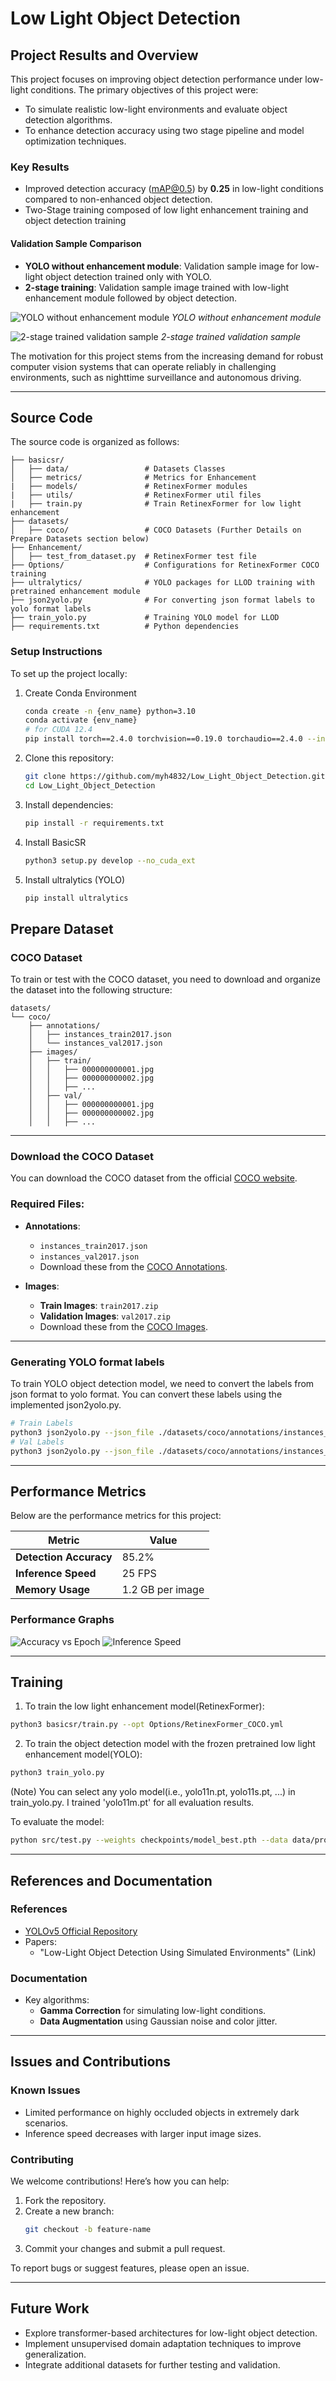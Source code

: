 
# **Low Light Object Detection**

## **Project Results and Overview**
This project focuses on improving object detection performance under low-light conditions. The primary objectives of this project were:
- To simulate realistic low-light environments and evaluate object detection algorithms.
- To enhance detection accuracy using two stage pipeline and model optimization techniques.

### **Key Results**
- Improved detection accuracy (mAP@0.5) by **0.25** in low-light conditions compared to non-enhanced object detection.
- Two-Stage training composed of low light enhancement training and object detection training

#### Validation Sample Comparison
- **YOLO without enhancement module**: Validation sample image for low-light object detection trained only with YOLO.
- **2-stage training**: Validation sample image trained with low-light enhancement module followed by object detection.

![YOLO without enhancement module](figure/YOLO_pred.jpg)
*YOLO without enhancement module*

![2-stage trained validation sample](figure/enhanced_YOLO_pred.jpg)
*2-stage trained validation sample*

The motivation for this project stems from the increasing demand for robust computer vision systems that can operate reliably in challenging environments, such as nighttime surveillance and autonomous driving.

---

## **Source Code**
The source code is organized as follows:

```
├── basicsr/
│   ├── data/                 # Datasets Classes
│   ├── metrics/              # Metrics for Enhancement
|   ├── models/               # RetinexFormer modules
|   ├── utils/                # RetinexFormer util files
|   ├── train.py              # Train RetinexFormer for low light enhancement
├── datasets/
│   ├── coco/                 # COCO Datasets (Further Details on Prepare Datasets section below)   
├── Enhancement/
│   ├── test_from_dataset.py  # RetinexFormer test file
├── Options/                  # Configurations for RetinexFormer COCO training
├── ultralytics/              # YOLO packages for LLOD training with pretrained enhancement module
├── json2yolo.py              # For converting json format labels to yolo format labels
├── train_yolo.py             # Training YOLO model for LLOD
├── requirements.txt          # Python dependencies
```

### **Setup Instructions**
To set up the project locally:
1. Create Conda Environment
   ```bash
   conda create -n {env_name} python=3.10
   conda activate {env_name}
   # for CUDA 12.4
   pip install torch==2.4.0 torchvision==0.19.0 torchaudio==2.4.0 --index-url https://download.pytorch.org/whl/cu124
   ```
2. Clone this repository:
   ```bash
   git clone https://github.com/myh4832/Low_Light_Object_Detection.git
   cd Low_Light_Object_Detection
   ```
3. Install dependencies:
   ```bash
   pip install -r requirements.txt
   ```
4. Install BasicSR
   ```bash
   python3 setup.py develop --no_cuda_ext
   ```
5. Install ultralytics (YOLO)
   ```bash
   pip install ultralytics
   ```

## **Prepare Dataset**

### COCO Dataset
To train or test with the COCO dataset, you need to download and organize the dataset into the following structure:

```
datasets/
└── coco/
    ├── annotations/
    │   ├── instances_train2017.json
    │   └── instances_val2017.json
    ├── images/
    │   ├── train/
    │   │   ├── 000000000001.jpg
    │   │   ├── 000000000002.jpg
    │   │   ├── ...
    │   ├── val/
    │   │   ├── 000000000001.jpg
    │   │   ├── 000000000002.jpg
    │   │   ├── ...
```

---

### Download the COCO Dataset
You can download the COCO dataset from the official [COCO website](https://cocodataset.org/#download).

### Required Files:
- **Annotations**:
  - `instances_train2017.json`
  - `instances_val2017.json`
  - Download these from the [COCO Annotations](https://cocodataset.org/#download).

- **Images**:
  - **Train Images**: `train2017.zip`
  - **Validation Images**: `val2017.zip`
  - Download these from the [COCO Images](https://cocodataset.org/#download).

---

### Generating YOLO format labels
To train YOLO object detection model, we need to convert the labels from json format to yolo format. You can convert these labels using the implemented json2yolo.py.
```bash
# Train Labels
python3 json2yolo.py --json_file ./datasets/coco/annotations/instances_train2017.json --img_dir ./datasets/coco/images/train/ --save_dir ./datasets/coco/labels/train/
# Val Labels
python3 json2yolo.py --json_file ./datasets/coco/annotations/instances_val2017.json --img_dir ./datasets/coco/images/val/ --save_dir ./datasets/coco/labels/val/
```

---

## **Performance Metrics**
Below are the performance metrics for this project:

| Metric             | Value            |
|--------------------|------------------|
| **Detection Accuracy** | 85.2%          |
| **Inference Speed**    | 25 FPS         |
| **Memory Usage**       | 1.2 GB per image |

### **Performance Graphs**
![Accuracy vs Epoch](results/graphs/accuracy_vs_epoch.png)
![Inference Speed](results/graphs/inference_speed.png)

---

## **Training**
1. To train the low light enhancement model(RetinexFormer):
```bash
python3 basicsr/train.py --opt Options/RetinexFormer_COCO.yml
```

2. To train the object detection model with the frozen pretrained low light enhancement model(YOLO):
```bash
python3 train_yolo.py
```
(Note) You can select any yolo model(i.e., yolo11n.pt, yolo11s.pt, ...) in train_yolo.py. I trained 'yolo11m.pt' for all evaluation results.

To evaluate the model:
```bash
python src/test.py --weights checkpoints/model_best.pth --data data/processed/test
```

---

## **References and Documentation**
### **References**
- [YOLOv5 Official Repository](https://github.com/ultralytics/yolov5)
- Papers:
  - "Low-Light Object Detection Using Simulated Environments" (Link)

### **Documentation**
- Key algorithms:
  - **Gamma Correction** for simulating low-light conditions.
  - **Data Augmentation** using Gaussian noise and color jitter.

---

## **Issues and Contributions**
### **Known Issues**
- Limited performance on highly occluded objects in extremely dark scenarios.
- Inference speed decreases with larger input image sizes.

### **Contributing**
We welcome contributions! Here’s how you can help:
1. Fork the repository.
2. Create a new branch:
   ```bash
   git checkout -b feature-name
   ```
3. Commit your changes and submit a pull request.

To report bugs or suggest features, please open an issue.

---

## **Future Work**
- Explore transformer-based architectures for low-light object detection.
- Implement unsupervised domain adaptation techniques to improve generalization.
- Integrate additional datasets for further testing and validation.